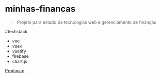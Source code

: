 # minhas-financas

> Projeto para estudo de tecnologias web e gerenciamento de finanças

#techstack
- vue
- vuex
- vuetify
- firebase
- chart.js

[Produçao](https://eb-minhas-financas.firebaseapp.com)
